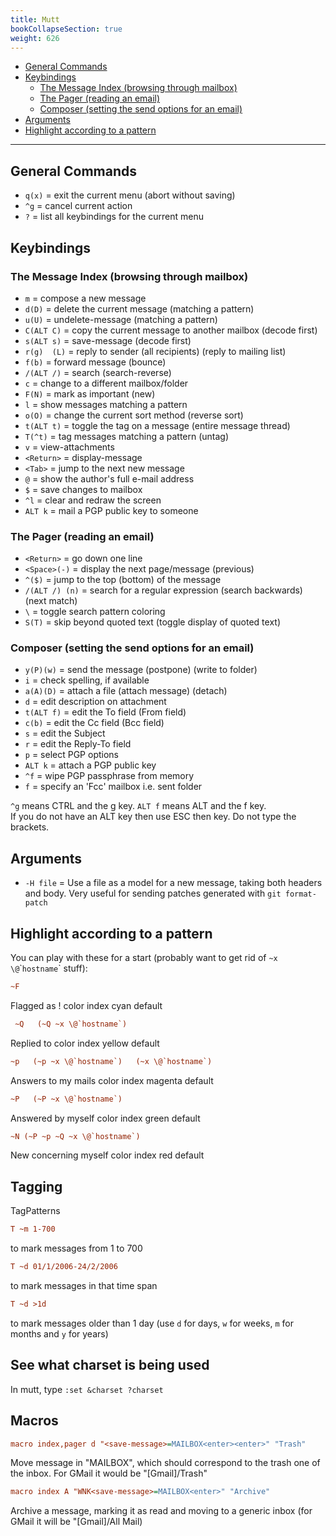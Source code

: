 ```yaml
---
title: Mutt
bookCollapseSection: true
weight: 626
---
```

<!-- vim-markdown-toc GFM -->

* [General Commands](#general-commands)
* [Keybindings](#keybindings)
	* [The Message Index  (browsing through mailbox)](#the-message-index--browsing-through-mailbox)
	* [The Pager (reading an email)](#the-pager-reading-an-email)
	* [Composer (setting the send options for an email)](#composer-setting-the-send-options-for-an-email)
* [Arguments](#arguments)
* [Highlight according to a pattern](#highlight-according-to-a-pattern)

<!-- vim-markdown-toc -->

-------------

## General Commands

* `q(x)`	= exit the current menu (abort without saving)
* `^g`		= cancel current action
* `?`		= list all keybindings for the current menu

## Keybindings

### The Message Index  (browsing through mailbox)

* `m`		= compose a new message
* `d(D)`	= delete the current message (matching a pattern)
* `u(U)`	= undelete-message (matching a pattern)
* `C(ALT C)` = copy the current message to another mailbox (decode first)
* `s(ALT s)` = save-message (decode first)
* `r(g)  (L)` = reply to sender (all recipients) (reply to mailing list)
* `f(b)`	= forward message (bounce) 
* `/(ALT /)` = search  (search-reverse) 
* `c`		= change to a different mailbox/folder 
* `F(N)`	= mark as important (new) 
* `l`		= show messages matching a pattern 
* `o(O)`	= change the current sort method (reverse sort) 
* `t(ALT t)` = toggle the tag on a message (entire message thread) 
* `T(^t)`	= tag messages matching a pattern (untag) 
* `v`		= view-attachments 
* `<Return>` = display-message 
* `<Tab>`	= jump to the next new message 
* `@`		= show the author's full e-mail address 
* `$`		= save changes to mailbox 
* `^l`		= clear and redraw the screen 
* `ALT k`	= mail a PGP public key to someone 

### The Pager (reading an email)

* `<Return>`  = go down one line 
* `<Space>(-)` = display the next page/message (previous) 
* `^($)`	= jump to the top (bottom) of the message 
* `/(ALT /) (n)` = search for a regular expression (search backwards) (next match) 
* `\`		= toggle search pattern coloring 
* `S(T)`	= skip beyond quoted text (toggle display of quoted text) 
 
### Composer (setting the send options for an email)
 
* `y(P)(w)` = send the message  (postpone)  (write to folder) 
* `i`		= check spelling, if available 
* `a(A)(D)` = attach a file  (attach message)  (detach) 
* `d`	= edit description on attachment 
* `t(ALT f)` = edit the To field (From field) 
* `c(b)`	= edit the Cc field (Bcc field) 
* `s`	= edit the Subject 
* `r`	= edit the Reply-To field 
* `p`	= select PGP options 
* `ALT k` = attach a PGP public key 
* `^f` = wipe PGP passphrase from memory 
* `f`	= specify an 'Fcc' mailbox i.e. sent folder

`^g` means CTRL and the g key. `ALT f` means ALT and the f key.								
If you do not have an ALT key then use ESC then key. Do not type the brackets.								

## Arguments

* `-H file` = Use a file as a model for a new message, taking both headers and body. Very useful for sending patches generated with `git format-patch`

## Highlight according to a pattern

You can play with these for a start (probably want to get rid of
`~x \@`\``hostname`\` stuff):

```cfg
~F
```

Flagged as !  color index cyan default 

```cfg
 ~Q   (~Q ~x \@`hostname`)
 ```

Replied to  color index yellow default

```cfg
~p   (~p ~x \@`hostname`)   (~x \@`hostname`)
```

Answers to my mails  color index magenta default 

```cfg
~P   (~P ~x \@`hostname`)
```

Answered by myself  color index green default

```cfg
~N (~P ~p ~Q ~x \@`hostname`)
```

New concerning myself  color index red default

## Tagging

TagPatterns

```cfg
T ~m 1-700
```
	
to mark messages from 1 to 700

```cfg
T ~d 01/1/2006-24/2/2006
```

to mark messages in that time span

```cfg
T ~d >1d
```

to mark messages older than 1 day (use `d` for days, `w` for weeks, `m` for months and `y` for years)

## See what charset is being used

In mutt, type `:set &charset ?charset`

## Macros

```cfg
macro index,pager d "<save-message>=MAILBOX<enter><enter>" "Trash"
```

Move message in "MAILBOX", which should correspond to the trash one of the inbox. For GMail it would be "[Gmail]/Trash"

```cfg
macro index A "WNK<save-message>=MAILBOX<enter>" "Archive"
```

Archive a message, marking it as read and moving to a generic inbox (for GMail it will be "[Gmail]/All Mail)
